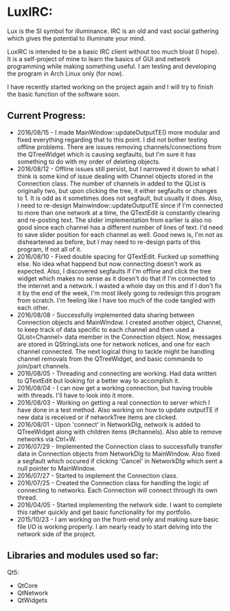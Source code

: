 LuxIRC:
=======
Lux is the SI symbol for illuminance. IRC is an old and vast social gathering which gives the potential to illuminate your mind.

LuxIRC is intended to be a basic IRC client without too much bloat (I hope). It is a self-project of mine to learn the basics of GUI and network programming while making something useful. I am testing and developing the program in Arch Linux only (for now).

I have recently started working on the project again and I will try to finish the basic function of the software soon.

Current Progress:
-----------------
* 2016/08/15 - I made MainWindow::updateOutputTE() more modular and fixed everything regarding that to this point. I did not bother testing offline problems. There are issues removing channels/connections from the QTreeWidget which is causing segfaults, but I'm sure it has something to do with my order of deleting objects.
* 2016/08/12 - Offline issues still persist, but I narrowed it down to what I think is some kind of issue dealing with Channel objects stored in the Connection class. The number of channels in added to the QList is originally two, but upon clicking the tree, it either segfaults or changes to 1. It is odd as it sometimes does not segfault, but usually it does. Also, I need to re-design Mainwindow::updateOutputTE since if I'm connected to more than one network at a time, the QTextEdit is constantly clearing and re-posting text. The slider implementation from earlier is also no good since each channel has a different number of lines of text. I'd need to save slider position for each channel as well. Good news is, I'm not as disheartened as before, but I may need to re-design parts of this program, if not all of it.
* 2016/08/10 - Fixed double spacing for QTextEdit. Fucked up something else. No idea what happend but now connecting doesn't work as expected. Also, I discovered segfaults if I'm offline and click the tree widget which makes no sense as it doesn't do that if I'm connected to the internet and a network. I wasted a whole day on this and if I don't fix it by the end of the week, I'm most likely going to redesign this program from scratch. I'm feeling like I have too much of the code tangled with each other.
* 2016/08/08 - Successfully implemented data sharing between Connection objects and MainWindow. I created another object, Channel, to keep track of data specific to each channel and then used a QList&lt;Channel&gt; data member in the Connection object. Now, messages are stored in QStringLists one for network notices, and one for each channel connected. The next logical thing to tackle might be handling channel removals from the QTreeWidget, and basic commands to join/part channels.
* 2016/08/05 - Threading and connecting are working. Had data written to QTextEdit but looking for a better way to accomplish it.
* 2016/08/04 - I can now get a working connection, but having trouble with threads. I'll have to look into it more.
* 2016/08/03 - Working on getting a real connection to server which I have done in a test method. Also working on how to update outputTE if new data is received or if networkTree items are clicked.
* 2016/08/01 - Upon 'connect' in NetworkDlg, network is added to QTreeWidget along with children items (#channels). Also able to remove networks via Ctrl+W.
* 2016/07/29 - Implemented the Connection class to successfully transfer data in Connection objects from NetworkDlg to MainWindow. Also fixed a segfault which occured if clicking 'Cancel' in NetworkDlg which sent a null pointer to MainWindow.
* 2016/07/27 - Started to implement the Connection class.
* 2016/07/25 - Created the Connection class for handling the logic of connecting to networks. Each Connection will connect through its own thread.
* 2016/04/05 - Started implementing the network side. I want to complete this rather quickly and get basic functionality for my portfolio.
* 2015/10/23 - I am working on the front-end only and making sure basic file I/O is working properly. I am nearly ready to start delving into the network side of the project.

Libraries and modules used so far:
----------------------------------
Qt5:
   * QtCore
   * QtNetwork
   * QtWidgets
